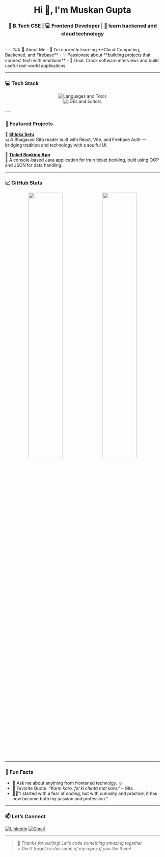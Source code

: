 <h1 align="center">Hi 👋, I'm Muskan Gupta</h1>
<h3 align="center">🌸 B.Tech CSE | 💻 Frontend Developer | 🌱 learn backened and cloud technology</h3>

<br/>
---
### 🚀 About Me
- 🌱 I’m currently learning **Cloud Computing, Backened, and Firebase**
- ✨ Passionate about **building projects that connect tech with emotions**
- 🎯 Goal: Crack software interviews and build useful real-world applications

---

### 💻 Tech Stack

<p align="center">
  <img src="https://skillicons.dev/icons?i=html,css,js,react,vite,tailwind,gsap,java,c,cpp,sql,mongodb" alt="Languages and Tools" /><br>
  <img src="https://skillicons.dev/icons?i=vscode,eclipse,intellij,git,github,docker,mysql" alt="IDEs and Editors" />
</p>
---

### 🌟 Featured Projects

🔹 [**Shloka Setu**](https://github.com/Muskangupta15223/Shloka-Setu)  
🕉️ A Bhagavad Gita reader built with React, Vite, and Firebase Auth — bridging tradition and technology with a soulful UI.

🔹 [**Ticket Booking App**](https://github.com/Muskangupta15223/ticket-booking-app)  
🎫 A console-based Java application for train ticket booking, built using OOP and JSON for data handling.

---

### 📈 GitHub Stats

<p align="center">
  <img src="https://github-readme-stats.vercel.app/api?username=Muskangupta15223&show_icons=true&theme=tokyonight" width="47%"/>
  <img src="https://github-readme-streak-stats.herokuapp.com?user=Muskangupta15223&theme=tokyonight&hide_border=false" width="47%"/>
</p>

---

### 🧩 Fun Facts

- 💬 Ask me about anything from frontened technolgy. ☺️
- 🧠 Favorite Quote: *“Karm karo, fal ki chinta mat karo.”* – Gita
- 🧘‍♀️"I started with a fear of coding, but with curiosity and practice, it has now become both my passion and profession."

---

### 📫 Let’s Connect

[![LinkedIn](https://img.shields.io/badge/-LinkedIn-blue?style=for-the-badge&logo=linkedin)](https://www.linkedin.com/in/muskangupta15223/)
[![Gmail](https://img.shields.io/badge/-Email-c14438?style=for-the-badge&logo=Gmail&logoColor=white)](mailto:muskangupta15223@gmail.com)

---

> 🌟 *Thanks for visiting! Let’s code something amazing together.*  
> ⭐ *Don't forget to star some of my repos if you like them!*
